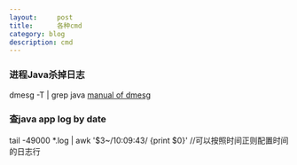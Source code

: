 ```yaml
---
layout:     post
title:      各种cmd
category: blog
description: cmd
---
```


### 进程Java杀掉日志

dmesg -T | grep java
<a href="http://man7.org/linux/man-pages/man1/dmesg.1.html">manual of dmesg</a>



### 查java app log by date
tail -49000 *.log | awk '$3~/10:09:43/ {print $0}'   //可以按照时间正则配置时间的日志行